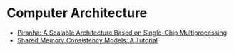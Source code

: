 # Computer Architecture

* [Piranha: A Scalable Architecture Based on Single-Chip Multiprocessing](http://barroso.org/publications/isca00.pdf)
* [Shared Memory Consistency Models: A Tutorial](https://people.eecs.berkeley.edu/~culler/courses/cs252-s05/papers/models_tutorial.pdf)
